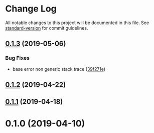 # Change Log

All notable changes to this project will be documented in this file. See [standard-version](https://github.com/conventional-changelog/standard-version) for commit guidelines.

<a name="0.1.3"></a>
## [0.1.3](https://github.com/ipfs-shipyard/js-crypto-key-composer/compare/v0.1.2...v0.1.3) (2019-05-06)


### Bug Fixes

* base error non generic stack trace ([39f271e](https://github.com/ipfs-shipyard/js-crypto-key-composer/commit/39f271e))



<a name="0.1.2"></a>
## [0.1.2](https://github.com/ipfs-shipyard/js-crypto-key-composer/compare/v0.1.1...v0.1.2) (2019-04-22)



<a name="0.1.1"></a>
## [0.1.1](https://github.com/ipfs-shipyard/js-crypto-key-composer/compare/v0.1.0...v0.1.1) (2019-04-18)



<a name="0.1.0"></a>
# 0.1.0 (2019-04-10)
